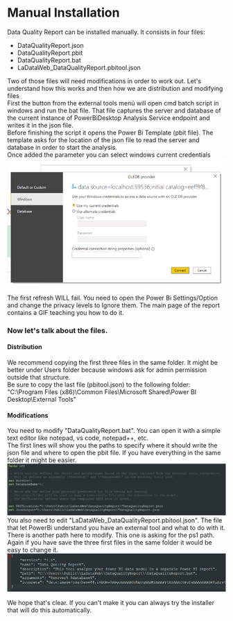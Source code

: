 # Manual Installation
Data Quality Report can be installed manually. It consists in four files:
- DataQualityReport.json
- DataQualityReport.pbit
- DataQualityReport.bat
- LaDataWeb_DataQualityReport.pbitool.json 

Two of those files will need modifications in order to work out. Let's understand how this works and then how we are distribution and modifying files
<br>First the button from the external tools menú will open cmd batch script in windows and run the bat file. That file captures the server and database of the current instance of PowerBiDesktop Analysis Service endpoint and writes it in the json file.
<br>Before finishing the script it opens the Power Bi Template (pbit file). The template asks for the location of the json file to read the server and database in order to start the analysis.
<br>Once added the parameter you can select windows current credentials 
<br>![Windows_Current_Credential](Media/Windows_Credentials.png "Instruction to pick correct credentials.")
<br>The first refresh WILL fail. You need to open the Power Bi Settings/Option and change the privacy levels to Ignore them. The main page of the report contains a GIF teaching you how to do it.

### Now let's talk about the files.
#### Distribution
We recommend copying the first three files in the same folder. It might be better under Users folder because windows ask for admin permission outside that structure.
<br>Be sure to copy the last file (pbitool.json) to the following folder: "C:\Program Files (x86)\Common Files\Microsoft Shared\Power BI Desktop\External Tools"
#### Modifications
You need to modify "DataQualityReport.bat". You can open it with a simple text editor like notepad, vs code, notepad++, etc.
<br>The first lines will show you the paths to specify where it should write the json file and where to open the pbit file. If you have everything in the same folder it might be easier.
<br>![CMDmodification](Media/CMDedit.png "Instruction to change bat file.")
<br>You also need to edit "LaDataWeb_DataQualityReport.pbitool.json". The file that let PowerBi understand you have an external tool and what to do with it.
<br>There is another path here to modify. This one is asking for the ps1 path. Again if you have save the three first files in the same folder it would be easy to change it.
<br>![pbitool_edit](Media/external_json.png "Instruction to change external tool json file.")

We hope that's clear. If you can't make it you can always try the installer that will do this automatically.